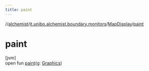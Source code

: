 ```yaml
---
title: paint
---
```

//[alchemist](../../../index.html)/[it.unibo.alchemist.boundary.monitors](../index.html)/[MapDisplay](index.html)/[paint](paint.html)



# paint



[jvm]\
open fun [paint](paint.html)(g: [Graphics](https://docs.oracle.com/javase/8/docs/api/java/awt/Graphics.html))




